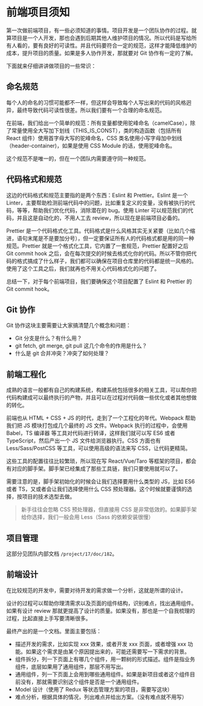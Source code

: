 # 前端项目须知

第一次做前端项目，有一些必须知道的事情。项目开发是一个团队协作的过程。就算项目是一个人开发，那也会遇到后期其他人维护项目的情况。所以代码是写给所有人看的，要有良好的可读性。并且代码要符合一定的规范，这样才能降低维护的成本，提升项目的质量。如果是多人协作开发，那就要对 Git 协作有一定的了解。

下面就来仔细讲讲做项目的一些常识：

## 命名规范

每个人的命名的习惯可能都不一样，但这样会导致每个人写出来的代码的风格迥异，最终导致代码可读性很差。所以我们要有一个合理的命名规范。

在前端，我们给出一个简单的规范：所有变量都使用驼峰命名（camelCase），除了常量使用全大写加下划线（THIS_IS_CONST），类的构造函数（包括所有 React 组件）使用首字母大写的驼峰命名，CSS 类名使用小写字母加中划线（header-container)，如果是使用 CSS Module 的话，使用驼峰命名。

这个规范不是唯一的，但在一个团队内需要遵守同一种规范。

## 代码格式和规范

这边的代码格式和规范主要指的是两个东西：Eslint 和 Prettier。Eslint 是一个 Linter，主要帮助检测前端代码中的问题，比如重复定义的变量，没有被执行的代码，等等，帮助我们优化代码，消除潜在的 bug。使用 Linter 可以规范我们的代码，并且这是自动化的，不用人工去 review，所以现在是前端项目必备的。

Prettier 是一个代码格式化工具。代码格式是什么风格其实无关紧要（比如几个缩进，语句末尾是不是要加分号），但一定要保证所有人的代码格式都是用的同一种规范。Prettier 就是一个格式化工具，它内置了一套规范，Prettier 配置好之后 Git commit hook 之后，会在每次提交的时候去格式化你的代码。所以不管你把代码的格式搞成了什么样子，我们都可以确保在项目仓库里的代码都是统一风格的。使用了这个工具之后，我们就再也不用关心代码格式化的问题了。

总结一下，对于每个前端项目，我们要确保这个项目配置了 Eslint 和 Prettier 的 Git commit hook。

## Git 协作

Git 协作这块主要需要让大家搞清楚几个概念和问题：

- Git 分支是什么？有什么用？
- git fetch, git merge, git pull 这几个命令的作用是什么？
- 什么是 git 合并冲突？冲突了如何处理？

## 前端工程化

成熟的语言一般都有自己的构建系统，构建系统包括很多的相关工具，可以帮你把代码构建成可以最终执行的产物，并且可以在过程对代码做一些优化或者其他想做的转化。

前端也从 HTML + CSS + JS 的时代，走到了一个工程化的年代。Webpack 帮助我们把 JS 模块打包成几个最终的 JS 文件。Webpack 执行的过程中，会使用 Babel，TS 编译器 等工具对代码进行转译，这样我们就可以写 ES6 或者 TypeScript，然后产出一个 JS 文件给浏览器执行。CSS 方面也有 Less/Sass/PostCSS 等工具，可以使用高级的语法来写 CSS，让代码更精简。

这些工具的配置往往比较繁琐，所以现在写 React/Vue/Taro 等框架的项目，都会有对应的脚手架。脚手架已经集成了那些工具链，我们只要使用就可以了。

需要注意的是，脚手架初始化的时候会让我们选择要用什么类型的 JS，比如 ES6 或者 TS，又或者会让我们选择使用什么 CSS 预处理器。这个时候就要谨慎的选择，按项目的技术选型去做。

> 新手往往会忽略 CSS 预处理器，但直接用 CSS 是非常低效的。如果脚手架给你选择，我们一般会用 Less（Sass 的依赖安装很慢）

## 项目管理

这部分见团队内部文档 `/project/17/doc/182`。

## 前端设计

在比较规范的开发中，需要对待开发的需求做一个分析，这就是所谓的设计。

设计的过程可以帮助你理清需求以及页面的组件结构，识别难点，找出通用组件。如果有设计 review 那就更提高了设计的质量。如果没有，那也是一个自我梳理的过程，比起直接上手写要清晰很多。

最终产出的是一个文档。里面主要包括：

- 描述开发的需求，比如实现 xxx 效果，或者开发 xxx 页面，或者增强 xxx 功能。如果这个需求是由某个原因提出来的，可能还需要写一下需求的背景。
- 组件拆分，列一下页面上有哪几个组件，用一颗树的形式描述。组件是指业务组件，底层如果用了通用组件，那层不用写出。
- 通用组件，列一下页面上会用到哪些通用组件。如果是新项目或者这个组件目前没有，那就需要识别这个组件是否是一个通用组件。
- Model 设计（使用了 Redux 等状态管理方案的项目，需要写这块）
- 难点分析，根据具体的情况，列出难点并给出方案。（没有难点就不用写）

